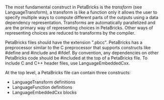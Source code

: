 The most fundamental construct in PetaBricks is the _transform_ (see LanguageTransform), a transform is like a function only it allows the user to specify multiple ways to compute different parts of the outputs using a data dependency representation.  Transforms are automatically parallelized and are the primary way of representing choices in PetaBricks.  Other ways of representing choices are reduced to transforms by the compiler.

PetaBricks files should have the extension ".pbcc".  PetaBricks has a preprocessor similar to the C preprocessor that supports constructs like #define and #include and #ifdef.  By convention, any dependencies on other PetaBricks code should be #included at the top of a PetaBricks file.  To include C and C++ header files, use LanguageEmbeddedCxx.

At the top level, a PetaBricks file can contain three constructs:
  * LanguageTransform definitions
  * LanguageFunction definitions
  * LanguageEmbeddedCxx blocks